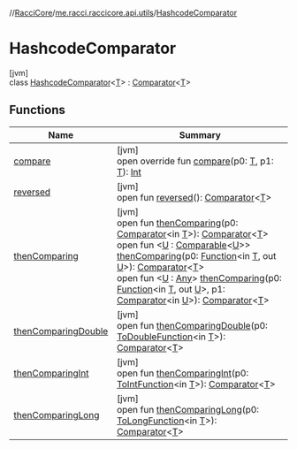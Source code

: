 //[RacciCore](../../../index.md)/[me.racci.raccicore.api.utils](../index.md)/[HashcodeComparator](index.md)

# HashcodeComparator

[jvm]\
class [HashcodeComparator](index.md)&lt;[T](index.md)&gt; : [Comparator](https://docs.oracle.com/javase/8/docs/api/java/util/Comparator.html)&lt;[T](index.md)&gt;

## Functions

| Name | Summary |
|---|---|
| [compare](compare.md) | [jvm]<br>open override fun [compare](compare.md)(p0: [T](index.md), p1: [T](index.md)): [Int](https://kotlinlang.org/api/latest/jvm/stdlib/kotlin/-int/index.html) |
| [reversed](../-player-comparator/index.md#208665987%2FFunctions%2F-1216412040) | [jvm]<br>open fun [reversed](../-player-comparator/index.md#208665987%2FFunctions%2F-1216412040)(): [Comparator](https://docs.oracle.com/javase/8/docs/api/java/util/Comparator.html)&lt;[T](index.md)&gt; |
| [thenComparing](index.md#1934156244%2FFunctions%2F-1216412040) | [jvm]<br>open fun [thenComparing](index.md#1934156244%2FFunctions%2F-1216412040)(p0: [Comparator](https://docs.oracle.com/javase/8/docs/api/java/util/Comparator.html)&lt;in [T](index.md)&gt;): [Comparator](https://docs.oracle.com/javase/8/docs/api/java/util/Comparator.html)&lt;[T](index.md)&gt;<br>open fun &lt;[U](index.md#-725113199%2FFunctions%2F-1216412040) : [Comparable](https://kotlinlang.org/api/latest/jvm/stdlib/kotlin/-comparable/index.html)&lt;[U](index.md#-725113199%2FFunctions%2F-1216412040)&gt;&gt; [thenComparing](index.md#-725113199%2FFunctions%2F-1216412040)(p0: [Function](https://docs.oracle.com/javase/8/docs/api/java/util/function/Function.html)&lt;in [T](index.md), out [U](index.md#-725113199%2FFunctions%2F-1216412040)&gt;): [Comparator](https://docs.oracle.com/javase/8/docs/api/java/util/Comparator.html)&lt;[T](index.md)&gt;<br>open fun &lt;[U](index.md#1322025053%2FFunctions%2F-1216412040) : [Any](https://kotlinlang.org/api/latest/jvm/stdlib/kotlin/-any/index.html)&gt; [thenComparing](index.md#1322025053%2FFunctions%2F-1216412040)(p0: [Function](https://docs.oracle.com/javase/8/docs/api/java/util/function/Function.html)&lt;in [T](index.md), out [U](index.md#1322025053%2FFunctions%2F-1216412040)&gt;, p1: [Comparator](https://docs.oracle.com/javase/8/docs/api/java/util/Comparator.html)&lt;in [U](index.md#1322025053%2FFunctions%2F-1216412040)&gt;): [Comparator](https://docs.oracle.com/javase/8/docs/api/java/util/Comparator.html)&lt;[T](index.md)&gt; |
| [thenComparingDouble](index.md#1857818181%2FFunctions%2F-1216412040) | [jvm]<br>open fun [thenComparingDouble](index.md#1857818181%2FFunctions%2F-1216412040)(p0: [ToDoubleFunction](https://docs.oracle.com/javase/8/docs/api/java/util/function/ToDoubleFunction.html)&lt;in [T](index.md)&gt;): [Comparator](https://docs.oracle.com/javase/8/docs/api/java/util/Comparator.html)&lt;[T](index.md)&gt; |
| [thenComparingInt](index.md#-679804055%2FFunctions%2F-1216412040) | [jvm]<br>open fun [thenComparingInt](index.md#-679804055%2FFunctions%2F-1216412040)(p0: [ToIntFunction](https://docs.oracle.com/javase/8/docs/api/java/util/function/ToIntFunction.html)&lt;in [T](index.md)&gt;): [Comparator](https://docs.oracle.com/javase/8/docs/api/java/util/Comparator.html)&lt;[T](index.md)&gt; |
| [thenComparingLong](index.md#-267089947%2FFunctions%2F-1216412040) | [jvm]<br>open fun [thenComparingLong](index.md#-267089947%2FFunctions%2F-1216412040)(p0: [ToLongFunction](https://docs.oracle.com/javase/8/docs/api/java/util/function/ToLongFunction.html)&lt;in [T](index.md)&gt;): [Comparator](https://docs.oracle.com/javase/8/docs/api/java/util/Comparator.html)&lt;[T](index.md)&gt; |
